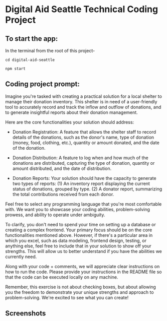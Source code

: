 # Digital Aid Seattle Technical Coding Project

## To start the app:

In the terminal from the root of this project-

```cd digital-aid-seattle```

```npm start```

## Coding project prompt:

Imagine you're tasked with creating a practical solution for a local shelter to manage their donation inventory. This shelter is in need of a user-friendly tool to accurately record and track the inflow and outflow of donations, and to generate insightful reports about their donation management.

Here are the core functionalities your solution should address:

- Donation Registration: A feature that allows the shelter staff to record details of the donations, such as the donor's name, type of donation (money, food, clothing, etc.), quantity or amount donated, and the date of the donation.

- Donation Distribution: A feature to log when and how much of the donations are distributed, capturing the type of donation, quantity or amount distributed, and the date of distribution.

- Donation Reports: Your solution should have the capacity to generate two types of reports: (1) An inventory report displaying the current status of donations, grouped by type. (2) A donator report, summarizing the total contributions received from each donor.

Feel free to select any programming language that you're most comfortable with. We want you to showcase your coding abilities, problem-solving prowess, and ability to operate under ambiguity.

To clarify, you don't need to spend your time on setting up a database or creating a complex frontend. Your primary focus should be on the core functionalities mentioned above. However, if there's a particular area in which you excel, such as data modeling, frontend design, testing, or anything else, feel free to include that in your solution to show off your strengths. This will allow us to better understand if you have the abilities we currently need.

Along with your code + comments, we will appreciate clear instructions on how to run the code.
Please provide your instructions in the README file so that the code can be executed locally on any machine.

Remember, this exercise is not about checking boxes, but about allowing you the freedom to demonstrate your unique strengths and approach to problem-solving. We're excited to see what you can create!

## Screenshots


